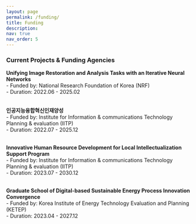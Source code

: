 ```yaml
---
layout: page
permalink: /funding/
title: Funding
description: 
nav: true
nav_order: 5
---
```


### Current Projects & Funding Agencies <br>

**Unifying Image Restoration and Analysis Tasks with an Iterative Neural Networks** <br>
    - Funded by: National Research Foundation of Korea (NRF) <br>
    - Duration: 2022.06 - 2025.02 <br><br>


**인공지능융합혁신인재양성** <br>
    - Funded by: Institute for Information & communications Technology Planning & evaluation (IITP) <br>
    - Duration: 2022.07 - 2025.12 <br><br>
    
      
**Innovative Human Resource Development for Local Intellectualization Support Program** <br>
    - Funded by: Institute for Information & communications Technology Planning & evaluation (IITP) <br>
    - Duration: 2023.07 - 2030.12 <br><br>

      
**Graduate School of Digital-based Sustainable Energy Process Innovation Convergence** <br>
    - Funded by: Korea Institute of Energy Technology Evaluation and Planning (KETEP) <br>
    - Duration: 2023.04 - 2027.12 <br><br>

  
